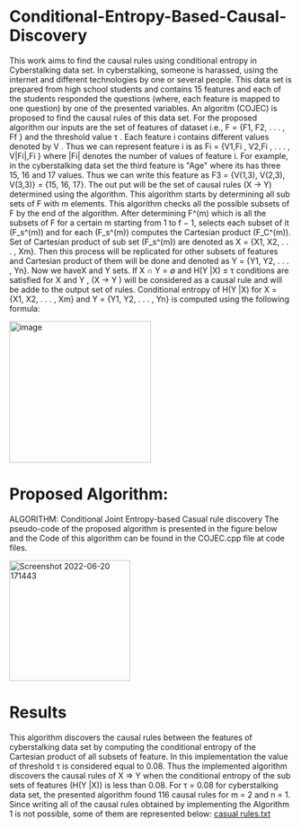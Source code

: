 # Conditional-Entropy-Based-Causal-Discovery
This work aims to find the causal rules using conditional entropy in Cyberstalking data set. In cyberstalking, someone is harassed, using the internet and different technologies by one or several people. This data set is prepared from high school students and contains 15 features and each of the students responded the questions (where, each feature is mapped to one question) by one of the presented variables. An algoritm (COJEC) is proposed to find the causal rules of this data set. For the proposed algorithm our inputs are the set of features of dataset i.e., F = {F1, F2, . . . , Ff } and the threshold value τ . Each feature i  contains different values denoted by V . Thus we can represent feature i is as Fi = {V1,Fi , V2,Fi , . . . , V|Fi|,Fi } where |Fi| denotes the number of values of feature i. For example, in the cyberstalking data set the third feature is "Age" where its has three 15, 16 and 17 values. Thus we can write this feature as F3 = {V(1,3), V(2,3), V(3,3)} = {15, 16, 17}. The out put will be the set of causal rules (X → Y) determined using the algorithm. This algorithm starts by determining all sub sets of F with m elements. This algorithm checks all the possible subsets of F by the end of the algorithm. After determining F^(m) which is all the subsets of F for a certain m starting from 1 to f − 1, selects each subset of it (F_s^(m)) and for each (F_s^(m)) computes the Cartesian product (F_C^(m)). Set of Cartesian product of sub set (F_s^(m)) are denoted as X = {X1, X2, . . . , Xm}. Then this process will be replicated for other subsets of features and Cartesian product of them will be done and denoted as Y = {Y1, Y2, . . . , Yn}. Now we haveX and Y sets. If X ∩ Y = ∅ and H(Y |X) ≤ τ  conditions are satisfied for X and Y ,  (X → Y ) will be considered as a causal rule  and will be adde to the output set of rules. Conditional entropy of H(Y |X) for X = {X1, X2, . . . , Xm} and Y = {Y1, Y2, . . . , Yn} is computed using the following formula:

<img width="252" alt="image" src="https://user-images.githubusercontent.com/87864575/174624362-3329cb2a-4254-447e-83a6-188fdd1495b9.png">


# Proposed  Algorithm:
ALGORITHM:  Conditional Joint Entropy-based Casual rule discovery
The pseudo-code of the proposed algorithm is presented in the figure below and the Code of this algorithm can be found in the COJEC.cpp file at code files.





<img width="215" alt="Screenshot 2022-06-20 171443" src="https://user-images.githubusercontent.com/87864575/174623196-d18297f9-0865-4d58-9feb-389a9b509024.png">

# Results
This algorithm discovers the causal rules between the features of cyberstalking data set by computing the conditional entropy of the Cartesian product of all subsets of feature. In this implementation the value of threshold τ is considered equal to 0.08. Thus the implemented algorithm discovers the causal rules of X => Y when the conditional entropy of the sub sets of features (H(Y |X)) is less than 0.08. For τ = 0.08 for cyberstalking data set, the presented algorithm found 116 causal rules for m = 2 and n = 1. Since writing all of the causal rules obtained by implementing the Algorithm 1 is not possible, some of them are represented below:
[casual rules.txt](https://github.com/sama1habibi/Conditional-Entropy-Based-Causal-Discovery/files/8941503/casual.rules.txt)
